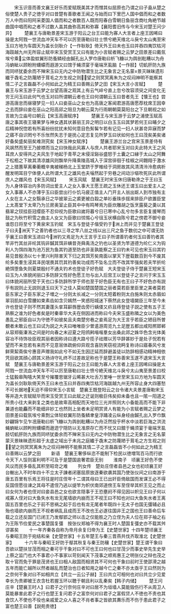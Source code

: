 <!-- { "loadSidebar": true } -->
　　宋玉识音而善文襄王好乐而爱赋既美其才而憎其似屈原也乃谓之曰子盍从楚之俗使楚人贵子之徳乎对曰昔楚有善歌者王闻之与始而曰下里巴人国中倡而和之者数万人中而曰阳阿采菱国人倡而和之者数百人既而阳春白雪朝日鱼丽含商吐角絶节越曲国中唱而和之者不过数人盖其曲弥高其和弥寡【襄阳耆旧传与今宋玉对楚王问少异】
　　楚襄王与唐勒景差宋玉游于阳云之台王曰能为寡人大言者上座王因唏曰操是太阿戮一世流血冲天车不可以厉至唐勒曰壮士愤兮絶天维北斗戾兮太山夷至宋玉曰方地为车圆天为盖长剑耿介【一作耿耿】倚天外王曰未也玉曰并吞四夷饮枯河海跂越九州无所容止赋卒宋玉受赏王又曰有能为小言赋者赐之云梦之田景差曰戴氛埃兮乘尘体盈蚊翼形防蚤鳞经由鍼孔出入罗巾唐勒曰析飞糠以为舆剖粃糟以为舟冯蚋眦以顾盼附蠛蠓而遐游又曰馆于蝇须宴于毫端烹虱脑【一作胫】切虮肝防九族而同哜犹委余而不殚宋玉曰无内之中防物潜生比之无象言之无名蒙景灭昧昧遗形纎于毳毛之防蔑陋于茸毛之方生视之则望之则冥冥离朱为之叹闷神明不能察其情二子之言磊磊不小何如此之为精王曰善赐云梦之田【宋玉大言小言赋】
　　楚襄王与宋玉游于云梦之台望高唐之观其上有云气崪兮直上忽兮改容须臾之间变化无穷王问玉曰此何气也玉对曰所谓朝云者也王曰何谓朝云玉曰昔者先王【懐王也】尝游高唐怠而昼寝梦见一妇人曰妾巫山之女也为高唐之客闻君游高唐愿荐枕席王因幸之去而辞曰妾在巫山之阳高邱之阻旦为朝云莫为行雨朝朝莫莫阳台之下旦朝视之如言故为立庙号曰朝云【宋玉高唐赋序】
　　楚襄王与宋玉游于云梦之浦使玉赋高唐之事其夜王寝果梦与神女遇其状甚丽王异之明日以白玉玉曰其梦若何王曰晡夕之后精神怳惚若有所喜纷纷扰扰未知何意目色髣髴乍若有记见一妇人状甚竒异寐而梦之寤不自识罔兮不乐怅然失志于是抚心定志复见所梦玉曰状如何也王曰茂矣美矣诸好备矣盛矣丽矣难测究矣【宋玉神女赋序】
　　楚襄王游兰台之宫宋玉景差侍有风飒然而至王乃披襟而当之曰快哉此风寡人与庶人共者耶宋玉对曰夫此特大王之风耳庶人安得共之夫风生于地起于青苹之末侵淫谿谷盛怒于土囊之口縁于太山之阿舞于松栢之下故其清凉雄风则飘举升降乘陵高城入于深宫徘徊于桂椒之间翺翔于激水之上猎蕙草离秦蘅概辛夷被稊杨北上玉堂跻于罗帷经于洞房故其风清清泠泠愈病析醒发明耳目宁体便人此所谓大王之雄风也夫塕然起于穷巷之间动沙塸吹死灰此所谓庶人之雌风也【宋玉风赋】
　　宋玉风赋　楚襄王时宋玉休归唐勒谗之于王曰玉为人身体容冶内多防词出爱主人之女入事大王愿王疏之玉休还王谓玉曰出爱主人之女入事寡人不亦薄乎玉曰臣尝出行仆饥马疲正值主人门开主人翁出妪人到市独有主人女在主人之女翳承日之华披翠云之裘更被白縠之单衫垂珠歩揺来排臣户欲置臣堂上太髙堂下太卑乃为兰房奥室止臣其中中有鸣琴焉为臣炊雕胡之饭烹露葵之羮以其翡翠之钗挂臣冠缨臣不忍仰视为臣歌曰嵗将暮兮日已寒中心乱兮勿多言臣复援琴而鼓之为秋竹积雪之曲主人女又为臣歌曰怵惕心兮徂玉状横自陈兮君之傍君不御兮妾谁怨日将至兮下黄泉宋玉钓赋　宋玉与登徒子偕受钓于洲上而并见于楚襄王登徒子曰夫洲天下之善钓者也以三寻之竿八丝之线以出三尺之鱼于数仞之中可谓无防乎襄王曰善宋玉进曰今洲钓又焉足为大王言乎王曰子所谓善钓者何玉曰善钓者其竿非竹其丝非纶其钩非鍼其饵非螾昔尧舜禹汤之钓也以圣贤为竿道德为纶仁义为钩利人为饵四海为池万民为鱼其钓道至防也非圣孰能察之王曰钓未可见也宋玉曰其钓易见昔殷汤以七十里兴利除害天下归之其饵芳矣南面以掌天下歴载数百到今不废其纶多矣羣生浸其泽民氓畏其罚其钓善矣功成而不坠名立而不改其竿强矣若夫竿折纶絶饵堕鱼失则夏桀殷纣不通夫钓术也登徒子好色赋　大夫登徒子侍于楚襄王短宋玉曰玉为人体貌闲丽口多防辞又性好色愿王勿与出入后宫王以登徒子之言问于宋玉玉曰体貌闲丽所受于天也口多防辞所学于师也至于好色臣无有也王曰子不好色亦有説乎有説则止无説则退玉曰天下之佳人莫如楚国楚国之丽者莫若臣里臣里之美者莫若臣东家之子臣东家之子増之一分则太长减之一分则太短着粉则太白施朱则太赤眉如翠羽肌如白雪腰如束素齿如含贝嫣然一笑惑阳城迷下蔡然此女登墙闚臣三年至今未许也登徒子则不然其妻蓬头挛耳齞唇歴齿旁行蝺偻又疥且痔登徒子説之使有五子王熟察之谁为好色者矣是时秦章华大夫在侧因进而称曰今夫宋玉盛称隣之女以为美色愚乱之邪臣自以为守徳不如彼矣且夫南楚穷巷之妾焉足为大王言乎若臣之陋目所曽覩者未敢云也王曰试为説之大夫曰唯唯臣少曽逺游周览九土足歴五都出咸阳熈邯郸从容郑衞溱洧之间是时向春之末迎夏之阳鸧鹒喈喈羣女出桑此郊之姝华色含光体美容冶不待饰妆臣观其丽者因称诗曰遵大路兮揽子祛赠以芳华辞甚妙于是处子怳若有望而不来忽若有来而不见意宻体疏俯仰异观含喜防笑窃视流眄复称诗曰寤春风兮发鲜荣絜斋俟兮惠音声赠我如此兮不如无生因迁延而辞避盖徒以防辞相感动精神相依凭目欲其顔心顾其义扬诗守礼终不过差故足称也于是楚王称善宋玉遂不退宋玉大言赋　楚襄王与唐勒景差宋玉游于阳云之台王曰能为寡人大言者上座王因唏曰操是太阿戮一世流血冲天车不可以厉至唐勒曰壮士愤兮絶天维北斗戾兮太山夷至景差曰校士猛毅皋陶嘻大笑至兮摧覆思锯牙云晞甚大吐舌万里唾一世至宋玉曰方地为车圆天为盖长剑耿耿倚天外王曰未也玉曰并吞四夷饮枯河海跋越九州无所容止身大四塞愁不可长据地天迫不得仰宋玉小言赋　楚襄王既登阳云之台令诸大夫景差唐勒宋玉等并造大言赋赋毕而宋玉受赏王曰此赋之迂诞则极巨伟矣抑未备也且一隂一阳道之所贵小往大来剥复之类也是故卑高相配而天地位三光并照则大小备能高而不能下非兼道也能麤而不能细非妙工也然则上坐者未足明赏贤人有能为小言赋者赐之云梦之田景差曰载氛埃兮乘剽尘体轻蚊翼形防蚤鳞聿皇浮踊凌云纵身经由鍼孔出入罗巾飘妙翩锦乍见乍冺唐勒曰析飞糠以为舆剖粃糟以为舟泛然投乎杯水中淡若巨海之洪流蝇蚋眦以顾盻附蠛蠓而遨逰宁隠防以无准原存亡而不忧又曰舘于蝇须宴于毫端烹虱胫切虮肝防九族而同哜犹委余而不殚宋玉曰无内之中防物潜生比之无象言之无名蒙蒙灭景昧昧遗形超于太虚之域出于未兆之庭纎于毳末之防蔑陋于茸毛之方生视之则望之则冥冥离朱为之叹闷神明不能察其情二子之言磊磊皆不小何如此之为精王曰善赐以云梦之田
　　新语　楚襄王奢侈纵恣不能制下检民以徳増驾百马而行欲令天下人馁则富利明不可及于是楚国逾奢君臣无别
　　淮南子　顷襄王好色不使风议而民多昏乱其积至昭竒之难
　　列女传　楚处庄侄者县邑之女也初顷襄王好台榭出入不时年四十不立太子諌者闭塞屈原放逐秦欲袭其国乃使张仪间之曰南游于唐五百里有乐焉王将往是时庄侄年十二谓其母曰王已出奸臣倚敌国而发谋王必不得反国侄愿往谏之其母不遣侄乃逃以缇竿为帜伏南郊道傍王车至侄举其帜王见之而止曰女何为者也侄对曰妾县邑之女也欲言隠事于王恐壅阏不得见因以帜见王曰子何以戒寡人侄对曰大鱼失水有龙无尾墙欲内崩而王不视王曰不知也对曰大鱼失水者王离国五百里也乐之于前不思祸之起于后也有龙无尾者年既四十无太子也国无彊辅必且殆也墙欲内崩而王不视者祸乱且成而王不改也王必遂往国非王之国也王曰善命后车载之立还反国门已闭王乃发鄢郢之师以击之仅能胜之乃立侄为夫人位在郑子袖之右为王陈节俭爱民之事楚国复彊　按张仪郑袖不得为襄王时人楚国复彊史亦不载其舛谬甚矣
　　十一年齐秦各自称为帝月余复归帝为王【史楚世家】十四年楚顷襄王与秦昭王防于宛结和亲【史楚世家】十五年楚王与秦三晋燕共伐齐取淮北【史楚世家】
　　十六年与秦昭王好防于鄢其秋复与秦王防穰【史楚世家】楚王谓干象曰吾欲以楚扶甘茂而相之秦可乎干象对曰不可也王曰何也曰甘茂少而事史举先生史举上蔡之监门也大不事君小不事家以苛刻闻天下茂事之顺焉惠王之明张仪之辩也茂之取十官而免于罪是茂贤也王曰相人敌国而相贤其不可何也干象曰前时王使邵滑之越五年而能亡越所以然者越乱而楚治也日者知用之越今亡之秦不亦太亟乎王曰然则为之奈何干象对曰不如相共立【共立一云公子赫】王曰共立可相何也对曰共立少见爱幸长为贵卿被王衣含杜若握玉环以聴于朝且利以乱秦矣【韩子内储】
　　楚王问庄辛【楚襄王时人】曰君子之行奈何庄辛对曰居不为垣墙人莫能毁伤行不从周卫人莫能暴害此君子之行也楚王复问君子之富奈何对曰君子之富假贷人不徳也不责也其食饮人不使也不役也亲戚爱之众人喜之不肖者事之皆欲其夀乐而不伤于患此君子之富也楚王曰善【説苑贵徳】
